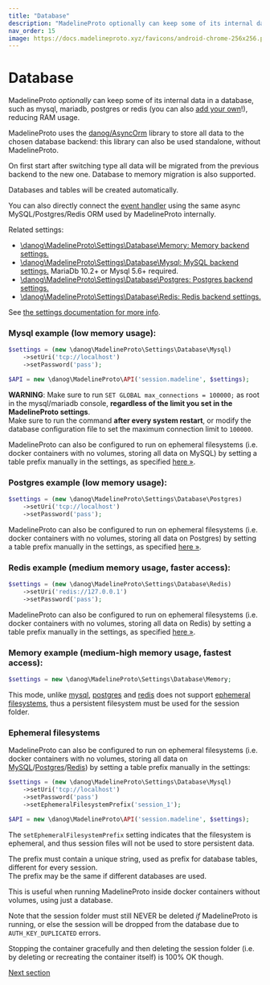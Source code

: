 ```yaml
---
title: "Database"
description: "MadelineProto optionally can keep some of its internal data in a database, such as mysql, mariadb, postgres or redis (you can also add your own!), reducing RAM usage."
nav_order: 15
image: https://docs.madelineproto.xyz/favicons/android-chrome-256x256.png
---
```

# Database

MadelineProto *optionally* can keep some of its internal data in a database, such as mysql, mariadb, postgres or redis (you can also [add your own](https://github.com/danog/MadelineProto/tree/v8/src/Db)!), reducing RAM usage.   

MadelineProto uses the [danog/AsyncOrm](https://github.com/danog/AsyncOrm) library to store all data to the chosen database backend: this library can also be used standalone, without MadelineProto.  

On first start after switching type all data will be migrated from the previous backend to the new one. 
Database to memory migration is also supported.

Databases and tables will be created automatically.  

You can also directly connect the [event handler](/docs/UPDATES.html#built-in-orm) using the same async MySQL/Postgres/Redis ORM used by MadelineProto internally.  

Related settings:  

* [\danog\MadelineProto\Settings\Database\Memory: Memory backend settings.](../PHP/danog/MadelineProto/Settings/Database/Memory.html)
* [\danog\MadelineProto\Settings\Database\Mysql: MySQL backend settings.](../PHP/danog/MadelineProto/Settings/Database/Mysql.html) MariaDb 10.2+ or Mysql 5.6+ required.
* [\danog\MadelineProto\Settings\Database\Postgres: Postgres backend settings.](../PHP/danog/MadelineProto/Settings/Database/Postgres.html)
* [\danog\MadelineProto\Settings\Database\Redis: Redis backend settings.](../PHP/danog/MadelineProto/Settings/Database/Redis.html)

See [the settings documentation for more info](SETTINGS.html).  

### Mysql example (low memory usage):

```php
$settings = (new \danog\MadelineProto\Settings\Database\Mysql)
    ->setUri('tcp://localhost')
    ->setPassword('pass');

$API = new \danog\MadelineProto\API('session.madeline', $settings);
```

**WARNING**: Make sure to run `SET GLOBAL max_connections = 100000;` as root in the mysql/mariadb console, **regardless of the limit you set in the MadelineProto settings**.  
Make sure to run the command **after every system restart**, or modify the database configuration file to set the maximum connection limit to `100000`.  

MadelineProto can also be configured to run on ephemeral filesystems (i.e. docker containers with no volumes, storing all data on MySQL) by setting a table prefix manually in the settings, as specified [here &raquo;](#ephemeral-filesystems).  


### Postgres example (low memory usage):

```php
$settings = (new \danog\MadelineProto\Settings\Database\Postgres)
    ->setUri('tcp://localhost')
    ->setPassword('pass');
```

MadelineProto can also be configured to run on ephemeral filesystems (i.e. docker containers with no volumes, storing all data on Postgres) by setting a table prefix manually in the settings, as specified [here &raquo;](#ephemeral-filesystems).  

### Redis example (medium memory usage, faster access):

```php
$settings = (new \danog\MadelineProto\Settings\Database\Redis)
    ->setUri('redis://127.0.0.1')
    ->setPassword('pass');
```

MadelineProto can also be configured to run on ephemeral filesystems (i.e. docker containers with no volumes, storing all data on Redis) by setting a table prefix manually in the settings, as specified [here &raquo;](#ephemeral-filesystems).  

### Memory example (medium-high memory usage, fastest access):

```php
$settings = new \danog\MadelineProto\Settings\Database\Memory;
```

This mode, unlike [mysql](#mysql-example-low-memory-usage), [postgres](#postgres-example-low-memory-usage) and [redis](#redis-example-medium-memory-usage-faster-access) does not support [ephemeral filesystems](#ephemeral-filesystems), thus a persistent filesystem must be used for the session folder.  

### Ephemeral filesystems

MadelineProto can also be configured to run on ephemeral filesystems (i.e. docker containers with no volumes, storing all data on [MySQL](#mysql-example-low-memory-usage)/[Postgres](#postgres-example-low-memory-usage)/[Redis](#redis-example-medium-memory-usage-faster-access)) by setting a table prefix manually in the settings:

```php
$settings = (new \danog\MadelineProto\Settings\Database\Mysql)
    ->setUri('tcp://localhost')
    ->setPassword('pass')
    ->setEphemeralFilesystemPrefix('session_1');

$API = new \danog\MadelineProto\API('session.madeline', $settings);
```

The `setEphemeralFilesystemPrefix` setting indicates that the filesystem is ephemeral, and thus session files will not be used to store persistent data.  

The prefix must contain a unique string, used as prefix for database tables, different for every session.  
The prefix may be the same if different databases are used.  

This is useful when running MadelineProto inside docker containers without volumes, using just a database.  

Note that the session folder must still NEVER be deleted *if* MadelineProto is running, or else the session will be dropped from the database due to `AUTH_KEY_DUPLICATED` errors.  

Stopping the container gracefully and then deleting the session folder (i.e. by deleting or recreating the container itself) is 100% OK though.  

<a href="https://docs.madelineproto.xyz/docs/SETTINGS.html">Next section</a>